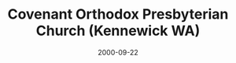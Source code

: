 ---
date: &id001 2000-09-22
end_date: null
location:
  address: 7150 West 10th Avenue
  city: Kennewick
  state: WA
minister:
- end: 2000-09-22
  name: Todd Bordow
  start: 1998-01-01
  type: Evangelist
- end: null
  name: Mark Collingridge
  start: 2001-01-01
  type: pastor
- end: null
  name: Paul O. Johnson
  start: 2011-01-01
  type: Associate Pastor
ministers:
- Todd Bordow
- Mark Collingridge
- Paul O. Johnson
name: Covenant Orthodox Presbyterian Church
names: null
origination_date: *id001
raw_data: MISSING
received_from: null
states:
- WA
status:
  active: true
  end_date: null
  reason: null
  received_from: null
  withdrawal_to: null
title: Covenant Orthodox Presbyterian Church (Kennewick WA)

---